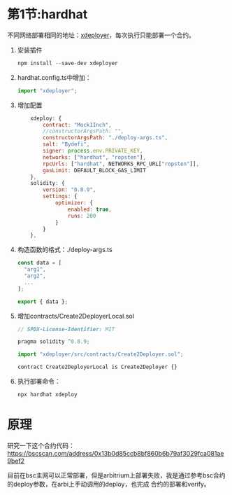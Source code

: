 # 第1节:hardhat

不同网络部署相同的地址：[xdeployer](https://www.npmjs.com/package/xdeployer)，每次执行只能部署一个合约。

1. 安装插件

   ```js
   npm install --save-dev xdeployer
   ```

2. hardhat.config.ts中增加：

   ```js
   import "xdeployer";
   ```

3. 增加配置

   ```js
       xdeploy: {
           contract: "Mock1Inch",
           //constructorArgsPath: "",
           constructorArgsPath: "./deploy-args.ts",
           salt: "Bydefi",
           signer: process.env.PRIVATE_KEY,
           networks: ["hardhat", "ropsten"],
           rpcUrls: ["hardhat", NETWORKS_RPC_URL["ropsten"]],
           gasLimit: DEFAULT_BLOCK_GAS_LIMIT
       },
       solidity: {
           version: "0.8.9",
           settings: {
               optimizer: {
                   enabled: true,
                   runs: 200
               }
           }
       },
   ```

4. 构造函数的格式：./deploy-args.ts

   ```js
   const data = [
     "arg1",
     "arg2",
     ...
   ];
   
   export { data };
   ```

5. 增加contracts/Create2DeployerLocal.sol

   ```js
   // SPDX-License-Identifier: MIT
   
   pragma solidity ^0.8.9;
   
   import "xdeployer/src/contracts/Create2Deployer.sol";
   
   contract Create2DeployerLocal is Create2Deployer {}
   ```

6. 执行部署命令：

   ```sh
   npx hardhat xdeploy
   ```

   

# 原理

研究一下这个合约代码：https://bscscan.com/address/0x13b0d85ccb8bf860b6b79af3029fca081ae9bef2

目前在bsc主网可以正常部署，但是arbitrium上部署失败，我是通过参考bsc合约的deploy参数，在arbi上手动调用的deploy，也完成 合约的部署和verify。

